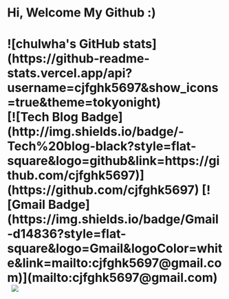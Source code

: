 <h1>Hi, Welcome My Github :)<h1/>
![chulwha's GitHub stats](https://github-readme-stats.vercel.app/api?username=cjfghk5697&show_icons=true&theme=tokyonight)
<br>
[![Tech Blog Badge](http://img.shields.io/badge/-Tech%20blog-black?style=flat-square&logo=github&link=https://github.com/cjfghk5697)](https://github.com/cjfghk5697)
[![Gmail Badge](https://img.shields.io/badge/Gmail-d14836?style=flat-square&logo=Gmail&logoColor=white&link=mailto:cjfghk5697@gmail.com)](mailto:cjfghk5697@gmail.com)
<a href="https://www.instagram.com/chulhwa_/">
    <img src="http://img.shields.io/badge/-Instagram-black?style=flat&logo=Instagram&link=https://https://www.instagram.com/chulhwa_/" style="height : auto; margin-left : 10px; margin-right : 10px;"/>


	

